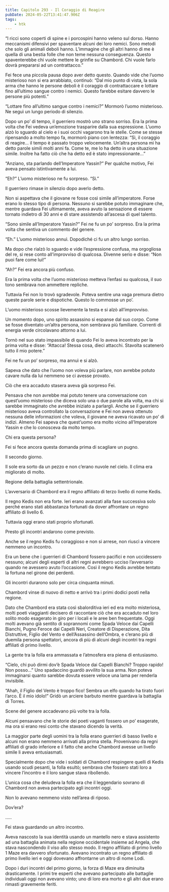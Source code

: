 ```yaml
---
title: Capitolo 293 - Il Coraggio di Reagire
pubDate: 2024-05-22T13:41:47.906Z
tags:
    - htk
---
```


“I ricci sono coperti di spine e i porcospini hanno veleno sul dorso. Hanno meccanismi difensivi per spaventare alcuni dei loro nemici. Sono metodi che solo gli animali deboli hanno. L’immagine che gli altri hanno di me è quella di una bestia folle che non teme nessuna conseguenza. Questo spaventerebbe chi vuole mettere le grinfie su Chambord. Chi vuole farlo dovrà prepararsi ad un contrattacco.”

Fei fece una piccola pausa dopo aver detto questo. Quando vide che l’uomo misterioso non si era arrabbiato, continuò: “Dal mio punto di vista, la sola arma che hanno le persone deboli è il coraggio di contrattaccare e lottare fino all’ultimo sangue contro i nemici. Questo farebbe esitare davvero le persone più potenti.”

“Lottare fino all’ultimo sangue contro i nemici?” Mormorò l’uomo misterioso. Ne seguì un lungo periodo di silenzio.

Dopo un po’ di tempo, il guerriero mostrò uno strano sorriso. Era la prima volta che Fei vedeva un’emozione trasparire dalla sua espressione. L’uomo alzò lo sguardo al cielo e i suoi occhi vagarono tra le stelle. Come se stesse ripensando a molto tempo fa, mormorò piano con lentezza: “Sì, il coraggio di reagire… il tempo è passato troppo velocemente. Un’altra persona mi ha detto parole simili molti anni fa. Come te, me lo ha detto in una situazione simile. Inoltre ha fatto ciò che ha detto ed è stato impressionante…”

“Anziano, sta parlando dell’Imperatore Yassin?” Per qualche motivo, Fei aveva pensato istintivamente a lui.

“Eh?” L’uomo misterioso ne fu sorpreso. “Sì.”

Il guerriero rimase in silenzio dopo averlo detto.

Non si aspettava che il giovane re fosse così simile all’imperatore. Forse erano lo stesso tipo di persona. Nessuno si sarebbe potuto immaginare che, mentre guardava Fei ultimamente, aveva avuto la sensazione di essere tornato indietro di 30 anni e di stare assistendo all’ascesa di quel talento.

“Sono simile all’Imperatore Yassin?” Fei ne fu un po’ sorpreso. Era la prima volta che sentiva un commento del genere.

“Eh.” L’uomo misterioso annuì. Dopodiché ci fu un altro lungo sorriso.

Ma dopo che rialzò lo sguardo e vide l’espressione confusa, ma orgogliosa del re, si rese conto all’improvviso di qualcosa. Divenne serio e disse: “Non puoi fare come lui!”

“Ah?” Fei era ancora più confuso.

Era la prima volta che l’uomo misterioso metteva l’enfasi su qualcosa, il suo tono sembrava non ammettere repliche.

Tuttavia Fei non lo trovò sgradevole. Poteva sentire una vaga premura dietro queste parole serie e dispotiche. Questo lo commosse un po’.

L’uomo misterioso scosse lievemente la testa e si alzò all’improvviso.

Un momento dopo, uno spirito assassino si espanse dal suo corpo. Come se fosse diventato un’altra persona, non sembrava più familiare. Correnti di energia verde circolavano attorno a lui.

Tornò nel suo stato impassibile di quando Fei lo aveva incontrato per la prima volta e disse: “Attacca! Stessa cosa, dieci attacchi. Stavolta scatenerò tutto il mio potere.”

Fei ne fu un po’ sorpreso, ma annuì e si alzò.

Sapeva che dato che l’uomo non voleva più parlare, non avrebbe potuto cavare nulla da lui nemmeno se ci avesse provato.

Ciò che era accaduto stasera aveva già sorpreso Fei.

Pensava che non avrebbe mai potuto tenere una conversazione con quest’uomo misterioso che diceva solo una o due parole alla volta, ma chi si sarebbe immaginato che avrebbe iniziato a parlargli. Anche se il guerriero misterioso aveva controllato la conversazione e Fei non aveva ottenuto nessuna delle informazioni che voleva, il giovane ne aveva ricavato un po’ di indizi. Almeno Fei sapeva che quest’uomo era molto vicino all’Imperatore Yassin e che lo conosceva da molto tempo.

Chi era questa persona?

Fei si fece ancora questa domanda prima di scagliare un pugno.

Il secondo giorno.

Il sole era sorto da un pezzo e non c’erano nuvole nel cielo. Il clima era migliorato di molto.

Regione della battaglia settentrionale.

L’avversario di Chambord era il regno affiliato di terzo livello di nome Kedis.

Il regno Kedis non era forte. Ieri erano avanzati alla fase successiva solo perché erano stati abbastanza fortunati da dover affrontare un regno affiliato di livello 6.

Tuttavia oggi erano stati proprio sfortunati.

Presto gli incontri andarono come previsto.

Anche se il regno Kedis fu coraggioso e non si arrese, non riuscì a vincere nemmeno un incontro.

Era un bene che i guerrieri di Chambord fossero pacifici e non uccidessero nessuno; alcuni degli esperti di altri regni avrebbero ucciso l’avversario quando ne avessero avuto l’occasione. Così il regno Kedis avrebbe tentato la fortuna nel girone dei perdenti.

Gli incontri durarono solo per circa cinquanta minuti.

Chambord vinse di nuovo di netto e arrivò tra i primi dodici posti nella regione.

Dato che Chambord era stata così sbalorditiva ieri ed era molto misteriosa, molti poeti viaggianti decisero di raccontare ciò che era accaduto nel loro solito modo esagerato in giro per i locali e le aree ben frequentate. Oggi molti avevano già sentito di soprannomi come Spada Veloce dai Capelli Bianchi, Pugno Feroce dai Capelli Neri, Creatore di Disperazione, Dita Distruttive, Figlio del Vento e dell’Assassino dell’Ombra, e c’erano più di duemila persona spettatori, ancora di più di alcuni degli incontri tra regni affiliati di primo livello.

La gente tra la folla era ammassata e l’atmosfera era piena di entusiasmo.

“Cielo, chi può dirmi dov’è Spada Veloce dai Capelli Bianchi? Troppo rapido! Non posso…” Uno spadaccino guardò avvilito la sua arma. Non poteva immaginarsi quanto sarebbe dovuta essere veloce una lama per renderla invisibile.

“Ahah, il Figlio del Vento è troppo fico! Sembra un elfo quando ha tirato fuori l’arco. È il mio idolo!” Gridò un arciere barbuto mentre guardava la battaglia di Torres.

Scene del genere accadevano più volte tra la folla.

Alcuni pensavano che le storie dei poeti vaganti fossero un po’ esagerate, ma ora si erano resi conto che stavano dicendo la verità.

La maggior parte degli uomini tra la folla erano guerrieri di basso livello e alcuni non erano nemmeno arrivati alla prima stella. Provenivano da regni affiliati di grado inferiore e il fatto che anche Chambord avesse un livello simile li aveva entusiasmati.

Specialmente dopo che vide i soldati di Chambord respingere quelli di Kedis usando scudi pesanti, la folla esultò; sembrava che fossero stati loro a vincere l’incontro e il loro sangue stava ribollendo.

L’unica cosa che deludeva la folla era che il leggendario sovrano di Chambord non aveva partecipato agli incontri oggi.

Non lo avevano nemmeno visto nell’area di riposo.

Dov’era?

…..

Fei stava guardando un altro incontro.

Aveva nascosto la sua identità usando un mantello nero e stava assistento ad una battaglia animata nella regione occidentale insieme ad Angela, che stava nascondendo il viso allo stesso modo. Il regno affiliato di primo livello 1 Maze era davvero sfortunato. Avevano incontrato un regno affiliato di primo livello ieri e oggi dovevano affrontarne un altro di nome Lodi.

Dopo i duri incontri del primo giorno, la forza di Maze era diminuita drasticamente. I primi tre esperti che avevano partecipato alle battaglie individuali oggi non avevano vinto; uno di loro era morto e gli altri due erano rimasti gravemente feriti.



